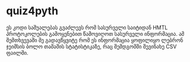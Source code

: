 # quiz4pyth
ეს კოდი საშუალებას გვაძლევს რომ სასურველი საიტიდან HMTL პროტოკოლების გამოყენებით წამოვიღოთ სასურველი ინფორმაცია. ამ შემთხვევაში მე გადავწყვიტე რომ ეს ინფორმაცია ყოფილიყო ლებრონ ჯეიმსის ბოლო თამაშის სტატისტიკაზე, რაც შემდგომში შევინახე CSV ფაილში.
